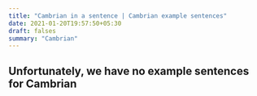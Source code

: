 ```yaml
---
title: "Cambrian in a sentence | Cambrian example sentences"
date: 2021-01-20T19:57:50+05:30
draft: falses
summary: "Cambrian"
---
```

## Unfortunately, we have no example sentences for Cambrian                 
